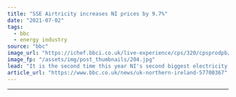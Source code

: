 ```yaml
---
title: "SSE Airtricity increases NI prices by 9.7%"
date: "2021-07-02"
tags: 
  - bbc
  - energy industry
source: "bbc"
image_url: "https://ichef.bbci.co.uk/live-experience/cps/320/cpsprodpb/15624/production/_119188578_611fc154-8156-46d5-995c-3ccda7ba1a59.jpg"
image_fp: "/assets/img/post_thumbnails/204.jpg"
lead: "It is the second time this year NI's second biggest electricity supplier has raised its prices."
article_url: "https://www.bbc.co.uk/news/uk-northern-ireland-57700367"
---
```


---
